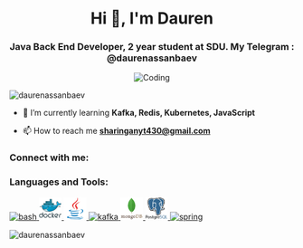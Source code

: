<h1 align="center">Hi 👋, I'm Dauren</h1>
<h3 align="center">Java Back End Developer, 2 year student at SDU. My Telegram : @daurenassanbaev</h3>
<div align="center">
  <img alt="Coding" width="100%" height="400px" src="https://wallpapers-clan.com/wp-content/uploads/2024/03/starfall-night-sky-mountains-aesthetic-gif-preview-desktop-wallpaper.gif">
</div>
<p align="left"> <img src="https://komarev.com/ghpvc/?username=daurenassanbaev&label=Profile%20views&color=0e75b6&style=flat" alt="daurenassanbaev" /> </p>

- 🌱 I’m currently learning **Kafka, Redis, Kubernetes, JavaScript**

- 📫 How to reach me **sharinganyt430@gmail.com**

<h3 align="left">Connect with me:</h3>
<p align="left">
</p>

<h3 align="left">Languages and Tools:</h3>
<p align="left"> <a href="https://www.gnu.org/software/bash/" target="_blank" rel="noreferrer"> <img src="https://www.vectorlogo.zone/logos/gnu_bash/gnu_bash-icon.svg" alt="bash" width="40" height="40"/> </a> <a href="https://www.docker.com/" target="_blank" rel="noreferrer"> <img src="https://raw.githubusercontent.com/devicons/devicon/master/icons/docker/docker-original-wordmark.svg" alt="docker" width="40" height="40"/> </a> <a href="https://www.java.com" target="_blank" rel="noreferrer"> <img src="https://raw.githubusercontent.com/devicons/devicon/master/icons/java/java-original.svg" alt="java" width="40" height="40"/> </a> <a href="https://kafka.apache.org/" target="_blank" rel="noreferrer"> <img src="https://www.vectorlogo.zone/logos/apache_kafka/apache_kafka-icon.svg" alt="kafka" width="40" height="40"/> </a> <a href="https://www.mongodb.com/" target="_blank" rel="noreferrer"> <img src="https://raw.githubusercontent.com/devicons/devicon/master/icons/mongodb/mongodb-original-wordmark.svg" alt="mongodb" width="40" height="40"/> </a> <a href="https://www.postgresql.org" target="_blank" rel="noreferrer"> <img src="https://raw.githubusercontent.com/devicons/devicon/master/icons/postgresql/postgresql-original-wordmark.svg" alt="postgresql" width="40" height="40"/> </a> <a href="https://spring.io/" target="_blank" rel="noreferrer"> <img src="https://www.vectorlogo.zone/logos/springio/springio-icon.svg" alt="spring" width="40" height="40"/> </a> </p>

<p><img align="center" src="https://github-readme-stats.vercel.app/api/top-langs?username=daurenassanbaev&show_icons=true&locale=en&layout=compact" alt="daurenassanbaev" /></p>

